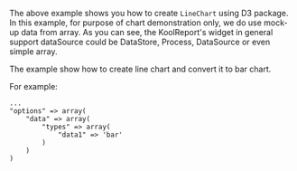The above example shows you how to create `LineChart` using D3 package. In this example, for purpose of chart demonstration only, we do use mock-up data from array. As you can see, the KoolReport's widget in general support dataSource could be DataStore, Process, DataSource or even simple array.

The example show how to create line chart and convert it to bar chart.

For example:

    ...
    "options" => array(
        "data" => array(
            "types" => array(
                "data1" => 'bar'
            )
        )
    )